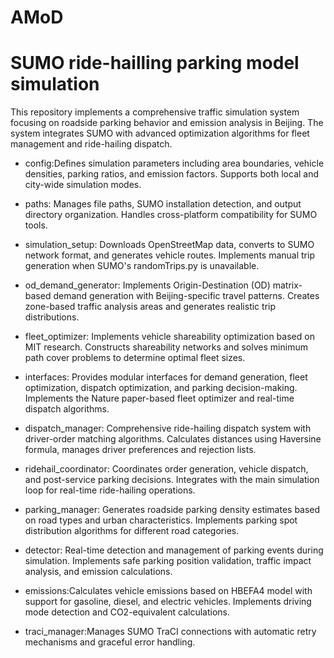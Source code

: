 # AMoD
# SUMO ride-hailling parking model simulation
This repository implements a comprehensive traffic simulation system focusing on roadside parking behavior and emission analysis in Beijing.
 The system integrates SUMO with advanced optimization algorithms for fleet management and ride-hailing dispatch.


+ config:Defines simulation parameters including area boundaries, vehicle densities, parking ratios, and emission factors. Supports both local and city-wide simulation modes.

+ paths: Manages file paths, SUMO installation detection, and output directory organization. Handles cross-platform compatibility for SUMO tools.

+ simulation_setup: Downloads OpenStreetMap data, converts to SUMO network format, and generates vehicle routes. Implements manual trip generation when SUMO's randomTrips.py is unavailable.

+ od_demand_generator: Implements Origin-Destination (OD) matrix-based demand generation with Beijing-specific travel patterns. Creates zone-based traffic analysis areas and generates realistic trip distributions.

+ fleet_optimizer: Implements vehicle shareability optimization based on MIT research. Constructs shareability networks and solves minimum path cover problems to determine optimal fleet sizes.

+ interfaces: Provides modular interfaces for demand generation, fleet optimization, dispatch optimization, and parking decision-making. Implements the Nature paper-based fleet optimizer and real-time dispatch algorithms.

+ dispatch_manager: Comprehensive ride-hailing dispatch system with driver-order matching algorithms. Calculates distances using Haversine formula, manages driver preferences and rejection lists.

+ ridehail_coordinator: Coordinates order generation, vehicle dispatch, and post-service parking decisions. Integrates with the main simulation loop for real-time ride-hailing operations.

+ parking_manager: Generates roadside parking density estimates based on road types and urban characteristics. Implements parking spot distribution algorithms for different road categories.

+ detector: Real-time detection and management of parking events during simulation. Implements safe parking position validation, traffic impact analysis, and emission calculations.

+ emissions:Calculates vehicle emissions based on HBEFA4 model with support for gasoline, diesel, and electric vehicles. Implements driving mode detection and CO2-equivalent calculations.

+ traci_manager:Manages SUMO TraCI connections with automatic retry mechanisms and graceful error handling.


